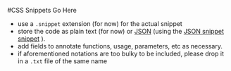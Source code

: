 #CSS Snippets Go Here

 - use a `.snippet` extension (for now) for the actual snippet
 - store the code as plain text (for now) or [JSON](http://www.jsoneditoronline.org/?id=1037a10b2f3897900fb72c947b6126b3) (using the [JSON snippet snippet](https://github.com/Damgood/damgood-snippets/blob/master/syntax/wrap_JSON.snippet) ).
 - add fields to annotate functions, usage, parameters, etc as necessary.
 - if aforementioned notations are too bulky to be included, please drop it in a `.txt` file of the same name
